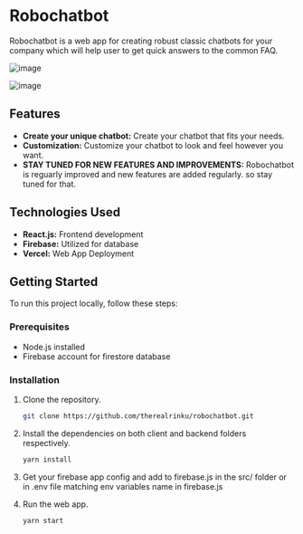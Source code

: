 # Robochatbot

Robochatbot is a web app for creating robust classic chatbots for your company which will help user to get quick answers to the common FAQ.


![image](https://github.com/therealrinku/robochatbot/assets/76877078/a76ab53b-6bba-4141-9500-654ec70596d0)


![image](https://github.com/therealrinku/robochatbot/assets/76877078/92c7614c-1355-40b1-9cdd-51729ede3fce)

## Features

- **Create your unique chatbot:** Create your chatbot that fits your needs.
- **Customization:** Customize your chatbot to look and feel however you want.
- **STAY TUNED FOR NEW FEATURES AND IMPROVEMENTS:** Robochatbot is reguarly improved and new features are added regularly. so stay tuned for that.

## Technologies Used

- **React.js:** Frontend development
- **Firebase:** Utilized for database
- **Vercel:** Web App Deployment

## Getting Started

To run this project locally, follow these steps:

### Prerequisites

- Node.js installed
- Firebase account for firestore database

### Installation

1. Clone the repository.
   ```bash
   git clone https://github.com/therealrinku/robochatbot.git

2. Install the dependencies on both client and backend folders respectively.
   ```bash
   yarn install
   
3. Get your firebase app config and add to firebase.js in the src/ folder or in .env file matching env variables name in firebase.js

5. Run the web app.
   ```bash
   yarn start

